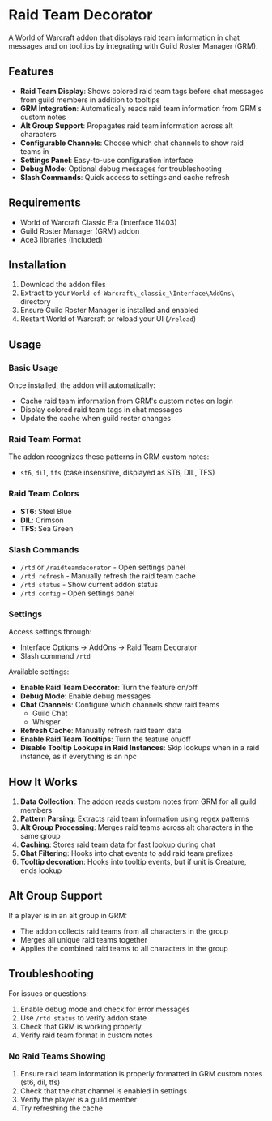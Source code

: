 # Raid Team Decorator

A World of Warcraft addon that displays raid team information in chat messages and on tooltips by integrating with Guild Roster Manager (GRM).

## Features

- **Raid Team Display**: Shows colored raid team tags before chat messages from guild members in addition to tooltips
- **GRM Integration**: Automatically reads raid team information from GRM's custom notes
- **Alt Group Support**: Propagates raid team information across alt characters
- **Configurable Channels**: Choose which chat channels to show raid teams in
- **Settings Panel**: Easy-to-use configuration interface
- **Debug Mode**: Optional debug messages for troubleshooting
- **Slash Commands**: Quick access to settings and cache refresh

## Requirements

- World of Warcraft Classic Era (Interface 11403)
- Guild Roster Manager (GRM) addon
- Ace3 libraries (included)

## Installation

1. Download the addon files
2. Extract to your `World of Warcraft\_classic_\Interface\AddOns\` directory
3. Ensure Guild Roster Manager is installed and enabled
4. Restart World of Warcraft or reload your UI (`/reload`)

## Usage

### Basic Usage

Once installed, the addon will automatically:
- Cache raid team information from GRM's custom notes on login
- Display colored raid team tags in chat messages
- Update the cache when guild roster changes

### Raid Team Format

The addon recognizes these patterns in GRM custom notes:
- `st6`, `dil`, `tfs` (case insensitive, displayed as ST6, DIL, TFS)

### Raid Team Colors

- **ST6**: Steel Blue
- **DIL**: Crimson
- **TFS**: Sea Green

### Slash Commands

- `/rtd` or `/raidteamdecorator` - Open settings panel
- `/rtd refresh` - Manually refresh the raid team cache
- `/rtd status` - Show current addon status
- `/rtd config` - Open settings panel

### Settings

Access settings through:
- Interface Options → AddOns → Raid Team Decorator
- Slash command `/rtd`

Available settings:
- **Enable Raid Team Decorator**: Turn the feature on/off
- **Debug Mode**: Enable debug messages
- **Chat Channels**: Configure which channels show raid teams
  - Guild Chat
  - Whisper
- **Refresh Cache**: Manually refresh raid team data
- **Enable Raid Team Tooltips**: Turn the feature on/off
- **Disable Tooltip Lookups in Raid Instances**: Skip lookups when in a raid instance, as if everything is an npc

## How It Works

1. **Data Collection**: The addon reads custom notes from GRM for all guild members
2. **Pattern Parsing**: Extracts raid team information using regex patterns
3. **Alt Group Processing**: Merges raid teams across alt characters in the same group
4. **Caching**: Stores raid team data for fast lookup during chat
5. **Chat Filtering**: Hooks into chat events to add raid team prefixes
6. **Tooltip decoration**: Hooks into tooltip events, but if unit is Creature, ends lookup

## Alt Group Support

If a player is in an alt group in GRM:
- The addon collects raid teams from all characters in the group
- Merges all unique raid teams together
- Applies the combined raid teams to all characters in the group

## Troubleshooting

For issues or questions:
1. Enable debug mode and check for error messages
2. Use `/rtd status` to verify addon state
3. Check that GRM is working properly
4. Verify raid team format in custom notes

### No Raid Teams Showing

1. Ensure raid team information is properly formatted in GRM custom notes (st6, dil, tfs)
2. Check that the chat channel is enabled in settings
3. Verify the player is a guild member
4. Try refreshing the cache
